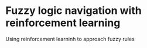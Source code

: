 # Fuzzy logic navigation with reinforcement learning  
  
Using reinforcement learninh to approach fuzzy rules  
